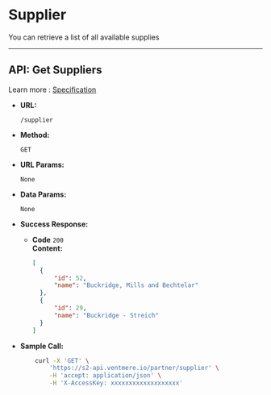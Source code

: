 # Supplier

You can retrieve a list of all available supplies 

---

## API: Get Suppliers

Learn more : [Specification](https://s2-api.ventmere.io/swagger-ui/#/partner/get_suppliers)

* **URL:**

    `/supplier`

* **Method:**

    `GET`

* **URL Params:**

    `None`

* **Data Params:**

    `None`

* **Success Response:**

    * **Code** `200` <br />
      **Content:**
      ```json
      [
        {
            "id": 52,
            "name": "Buckridge, Mills and Bechtelar"
        },
        {
            "id": 29,
            "name": "Buckridge - Streich"
        }
      ]
      ```

* **Sample Call:**
    ```sh
        curl -X 'GET' \
            'https://s2-api.ventmere.io/partner/supplier' \
            -H 'accept: application/json' \
            -H 'X-AccessKey: xxxxxxxxxxxxxxxxxxx'
    ```
